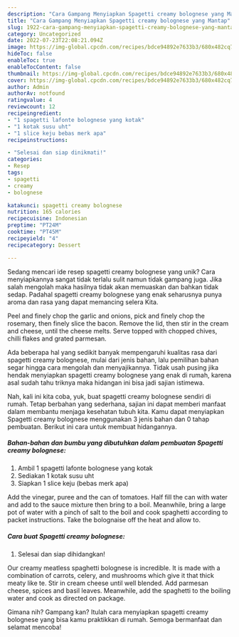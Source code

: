 ```yaml
---
description: "Cara Gampang Menyiapkan Spagetti creamy bolognese yang Mantap"
title: "Cara Gampang Menyiapkan Spagetti creamy bolognese yang Mantap"
slug: 1922-cara-gampang-menyiapkan-spagetti-creamy-bolognese-yang-mantap
category: Uncategorized
date: 2022-07-23T22:08:21.094Z
image: https://img-global.cpcdn.com/recipes/bdce94892e7633b3/680x482cq70/spagetti-creamy-bolognese-foto-resep-utama.jpg
hideToc: false
enableToc: true
enableTocContent: false
thumbnail: https://img-global.cpcdn.com/recipes/bdce94892e7633b3/680x482cq70/spagetti-creamy-bolognese-foto-resep-utama.jpg
cover: https://img-global.cpcdn.com/recipes/bdce94892e7633b3/680x482cq70/spagetti-creamy-bolognese-foto-resep-utama.jpg
author: Admin
authorAv: notfound
ratingvalue: 4
reviewcount: 12
recipeingredient:
- "1 spagetti lafonte bolognese yang kotak"
- "1 kotak susu uht"
- "1 slice keju bebas merk apa"
recipeinstructions:

- "Selesai dan siap dinikmati!"
categories:
- Resep
tags:
- spagetti
- creamy
- bolognese

katakunci: spagetti creamy bolognese 
nutrition: 165 calories
recipecuisine: Indonesian
preptime: "PT24M"
cooktime: "PT45M"
recipeyield: "4"
recipecategory: Dessert

---
```





Sedang mencari ide resep spagetti creamy bolognese yang unik? Cara menyiapkannya sangat tidak terlalu sulit namun tidak gampang juga. Jika salah mengolah maka hasilnya tidak akan memuaskan dan bahkan tidak sedap. Padahal spagetti creamy bolognese yang enak seharusnya punya aroma dan rasa yang dapat memancing selera Kita.





Peel and finely chop the garlic and onions, pick and finely chop the rosemary, then finely slice the bacon. Remove the lid, then stir in the cream and cheese, until the cheese melts. Serve topped with chopped chives, chilli flakes and grated parmesan.

Ada beberapa hal yang sedikit banyak mempengaruhi kualitas rasa dari spagetti creamy bolognese, mulai dari jenis bahan, lalu pemilihan bahan segar hingga cara mengolah dan menyajikannya. Tidak usah pusing jika hendak menyiapkan spagetti creamy bolognese yang enak di rumah, karena asal sudah tahu triknya maka hidangan ini bisa jadi sajian istimewa.






Nah, kali ini kita coba, yuk, buat spagetti creamy bolognese sendiri di rumah. Tetap berbahan yang sederhana, sajian ini dapat memberi manfaat dalam membantu menjaga kesehatan tubuh kita. Kamu dapat menyiapkan Spagetti creamy bolognese menggunakan 3 jenis bahan dan 0 tahap pembuatan. Berikut ini cara untuk membuat hidangannya.

<!--inarticleads1-->

##### Bahan-bahan dan bumbu yang dibutuhkan dalam pembuatan Spagetti creamy bolognese:

1. Ambil 1 spagetti lafonte bolognese yang kotak
1. Sediakan 1 kotak susu uht
1. Siapkan 1 slice keju (bebas merk apa)


Add the vinegar, puree and the can of tomatoes. Half fill the can with water and add to the sauce mixture then bring to a boil. Meanwhile, bring a large pot of water with a pinch of salt to the boil and cook spaghetti according to packet instructions. Take the bolognaise off the heat and allow to. 

<!--inarticleads2-->

##### Cara buat Spagetti creamy bolognese:


1. Selesai dan siap dihidangkan!

Our creamy meatless spaghetti bolognese is incredible. It is made with a combination of carrots, celery, and mushrooms which give it that thick meaty like te. Stir in cream cheese until well blended. Add parmesan cheese, spices and basil leaves. Meanwhile, add the spaghetti to the boiling water and cook as directed on package. 

Gimana nih? Gampang kan? Itulah cara menyiapkan spagetti creamy bolognese yang bisa kamu praktikkan di rumah. Semoga bermanfaat dan selamat mencoba!
